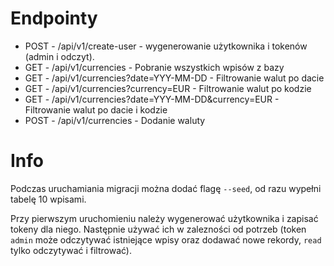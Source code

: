 # Endpointy
* POST - /api/v1/create-user - wygenerowanie użytkownika i tokenów (admin i odczyt).
* GET - /api/v1/currencies - Pobranie wszystkich wpisów z bazy
* GET - /api/v1/currencies?date=YYY-MM-DD - Filtrowanie walut po dacie
* GET - /api/v1/currencies?currency=EUR - Filtrowanie walut po kodzie
* GET - /api/v1/currencies?date=YYY-MM-DD&currency=EUR - Filtrowanie walut po dacie i kodzie
* POST - /api/v1/currencies - Dodanie waluty

# Info
Podczas uruchamiania migracji można dodać flagę `--seed`, od razu wypełni tabelę 10 wpisami.

Przy pierwszym uruchomieniu należy wygenerować użytkownika i zapisać tokeny dla niego. Następnie używać ich w zalezności od potrzeb (token `admin` może odczytywać istniejące wpisy oraz dodawać nowe rekordy, `read` tylko odczytywać i filtrować).
